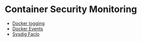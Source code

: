 # Container Security Monitoring

* [Docker logging](../docker-logging/README.md)
* [Docker Events](../docker-events/README.md)
* [Sysdig Faclo](../sysdig-faclo/README.md)